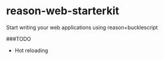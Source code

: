 # reason-web-starterkit

Start writing your web applications using reason+bucklescript


###TODO

- Hot reloading  

